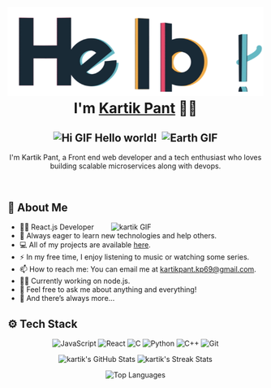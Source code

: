 <!-- Header Section with Greeting and LinkedIn Link -->
<h1 align="center">
  <img src="https://github.com/nileshPant1999/nileshPant1999/blob/main/hello.gif" alt="hello-gif">
  <br>
  I'm <a href="https://www.linkedin.com/in/kartikpant/">Kartik Pant</a> 👨‍💻
</h1>

<!-- Hello World Section -->
<h2 align="center">
  <img src="https://github.com/TheDudeThatCode/TheDudeThatCode/blob/master/Assets/Hi.gif" width="29px" alt="Hi GIF">
  Hello world!&nbsp;
  <img src="https://github.com/TheDudeThatCode/TheDudeThatCode/blob/master/Assets/Earth.gif" width="24px" alt="Earth GIF">
</h2>

<!-- About Section with Image on the Right -->
<p align="center">
  I'm Kartik Pant, a Front end web developer and a tech enthusiast who loves building scalable microservices along with devops.
</p>
</br>

<!-- About Me Section -->
## 🧐 About Me
<img align="right" alt="kartik GIF" src="https://media2.giphy.com/media/v1.Y2lkPTc5MGI3NjExdnM2N3RtbnZla2Yxd2pnOGZxbTB3MTJ2MnpnZDNxY2x4N3lzOTM5bCZlcD12MV9pbnRlcm5hbF9naWZfYnlfaWQmY3Q9Zw/6FWpozKBgrQD4MZwDC/giphy.gif" width="300px" />

- 👨‍💻 React.js Developer
- 🌱 Always eager to learn new technologies and help others.
- 💻 All of my projects are available [here](https://github.com/pantkartik).
- ⚡ In my free time, I enjoy listening to music or watching some series.
- 📫 How to reach me: You can email me at [kartikpant.kp69@gmail.com](mailto:kartikpant.kp69@gmail.com).
- 🧙‍♂️ Currently working on node.js.
- 💬 Feel free to ask me about anything and everything!
- 👯 And there’s always more...

<!-- Tech Stack Section with Icons -->
## ⚙ Tech Stack
<p align="center">
  
  <img src="https://raw.githubusercontent.com/gilbarbara/logos/master/logos/javascript.svg" alt="JavaScript" width="40" height="40"/>
  <img src="https://raw.githubusercontent.com/gilbarbara/logos/master/logos/react.svg" alt="React" width="36" height="36"/>
  <img src="https://raw.githubusercontent.com/gilbarbara/logos/master/logos/c.svg" alt="C" width="40" height="40"/>
  
  <img src="https://raw.githubusercontent.com/gilbarbara/logos/master/logos/python.svg" alt="Python" width="40" height="40"/>
  
  <img src="https://raw.githubusercontent.com/gilbarbara/logos/master/logos/c-plusplus.svg" alt="C++" width="40" height="40"/>
  <img src="https://raw.githubusercontent.com/gilbarbara/logos/master/logos/git-icon.svg" alt="Git" width="40" height="40"/>
  
  
</p>

<!-- GitHub Stats Section -->
<div align="center">
  <img src="https://github-readme-stats.vercel.app/api?username=pantkartik&&show_icons=true&&hide_border=false&&count_private=true&&include_all_commits=true" alt="kartik's GitHub Stats"/>
  <img src="https://github-readme-streak-stats.herokuapp.com/?user=Pantkartik&&hide_border=false&&show_icons=true" alt="kartik's Streak Stats"/>
</div>

<!-- Top Languages Section -->
<p align="center">
  <img src="https://github-readme-stats.vercel.app/api/top-langs/?username=Pantkartik&layout=compact" alt="Top Languages"/>
</p>
